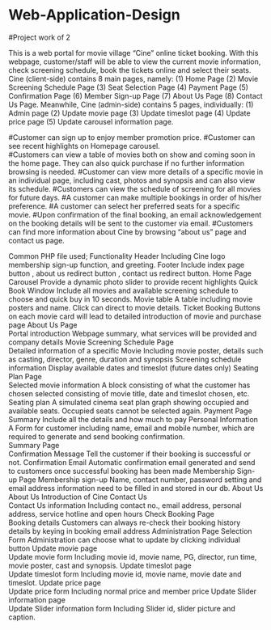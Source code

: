 # Web-Application-Design

#Project work of 2

This is a web portal for movie village “Cine” online ticket booking. With this webpage, customer/staff will be able to view the current movie information, check screening schedule, book the tickets online and select their seats. Cine (client-side) contains 8 main pages, namely: (1) Home Page (2) Movie Screening Schedule Page (3) Seat Selection Page (4) Payment Page (5) Confirmation Page (6) Member Sign-up Page (7) About Us Page (8) Contact Us Page. Meanwhile, Cine (admin-side) contains 5 pages, individually: (1) Admin page (2) Update movie page (3) Update timeslot page (4) Update price page (5) Update carousel information page.  

#Customer can sign up to enjoy member promotion price. 
#Customer can see recent highlights on Homepage carousel.  
#Customers can view a table of movies both on show and coming soon in the home page. They can also quick purchase if no further information browsing is needed. 
#Customer can view more details of a specific movie in an individual page, including cast, photos and synopsis and can also view its schedule. 
#Customers can view the schedule of screening for all movies for future days. 
#A customer can make multiple bookings in order of his/her preference. 
#A customer can select her preferred seats for a specific movie. 
#Upon confirmation of the final booking, an email acknowledgement on the booking details will be sent to the customer via email. 
#Customers can find more information about Cine by browsing “about us” page and contact us page. 

Common PHP file used; Functionality
Header	Including Cine logo membership sign-up function, and greeting.
Footer	Include index page button , about us redirect button , contact us redirect button.
Home Page	
Carousel	Provide a dynamic photo slider to provide recent highlights
Quick Book Window	Include all movies and available screening schedule to choose and quick buy in 10 seconds. 
Movie table	A table including movie posters and name. Click can direct to movie details. 
Ticket Booking	Buttons on each movie card will lead to detailed introduction of movie and purchase page
About Us Page	
Portal introduction	Webpage summary, what services will be provided and company details
Movie Screening Schedule Page	
Detailed information of a specific Movie 	Including movie poster, details such as casting, director, genre, duration and synopsis
Screening schedule information	Display available dates and timeslot (future dates only)
Seating Plan Page	
Selected movie information	A block consisting of what the customer has chosen selected consisting of movie title, date and timeslot chosen, etc.
Seating plan	A simulated cinema seat plan graph showing occupied and available seats. Occupied seats cannot be selected again. 
Payment Page	
Summary	Include all the details and how much to pay 
Personal  Information 	A Form for customer including name, email and mobile number, which are required to generate and send booking confirmation.  
Summary Page	
Confirmation Message	Tell the customer if their booking is successful or not. 
Confirmation Email 	Automatic confirmation email generated and send to customers once successful booking has been made
Membership Sign-up Page	
Membership sign-up	Name, contact number, password setting and email address information need to be filled in and stored in our db. 
About Us 	
About Us 	Introduction of Cine
Contact Us 	
Contact Us information	Including contact no., email address, personal address, service hotline and open hours
Check Booking Page	
Booking details	Customers can always re-check their booking history details by keying in booking email address
Administration Page	
Selection Form 	Administration can choose what to update by clicking individual button
Update movie page	
Update movie form 	Including movie id, movie name, PG, director, run time, movie poster, cast and synopsis. 
Update timeslot page	
Update timeslot form	Including movie id, movie name, movie date and timeslot. 
Update price page	
Update price form	Including normal price and member price
Update Slider information page	
Update Slider information form	Including Slider id, slider picture and caption. 
